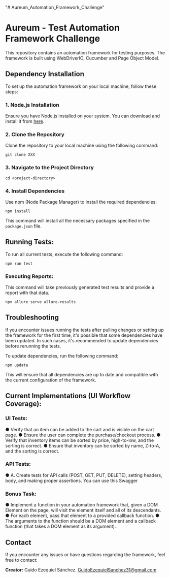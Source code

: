 "# Aureum_Automation_Framework_Challenge" 

# Aureum - Test Automation Framework Challenge 

This repository contains an automation framework for testing purposes. 
The framework is built using WebDriverIO, Cucumber and Page Object Model. 


## Dependency Installation

To set up the automation framework on your local machine, follow these steps:

### 1. Node.js Installation

Ensure you have Node.js installed on your system. You can download and install it from [here](https://nodejs.org/).

### 2. Clone the Repository

Clone the repository to your local machine using the following command:

```console
git clone XXX
```

### 3. Navigate to the Project Directory
```console
cd <project-directory>
```

### 4. Install Dependencies

Use npm (Node Package Manager) to install the required dependencies:

```console
npm install
```

This command will install all the necessary packages specified in the `package.json` file.


## Running Tests:

To run all current tests, execute the following command:

```console
npm run test
```

### Executing Reports:

This command will take previously generated test results and provide a report with that data.
```console
npx allure serve allure-results
```

## Troubleshooting

If you encounter issues running the tests after pulling changes or setting up the framework for the first time, it's possible that some dependencies have been updated. In such cases, it's recommended to update dependencies before rerunning the tests.

To update dependencies, run the following command:

```console
npm update
```

This will ensure that all dependencies are up to date and compatible with the current configuration of the framework.


## Current Implementations (UI Workflow Coverage):
### UI Tests:
● Verify that an item can be added to the cart and is visible on the cart page.
● Ensure the user can complete the purchase/checkout process.
● Verify that inventory items can be sorted by price, high-to-low, and the sorting is
correct.
● Ensure that inventory can be sorted by name, Z-to-A, and the sorting is correct.

### API Tests:
● A. Create tests for API calls (POST, GET, PUT, DELETE), setting headers, body, and
making proper assertions. You can use this Swagger

### Bonus Task:
● Implement a function in your automation framework that, given a DOM Element on
the page, will visit the element itself and all of its descendants.
● For each element, pass that element to a provided callback function.
● The arguments to the function should be a DOM element and a callback function
(that takes a DOM element as its argument).

## Contact

If you encounter any issues or have questions regarding the framework, feel free to contact:

**Creator:**
Guido Ezequiel Sánchez.
GuidoEzequielSanchez31@gmail.com